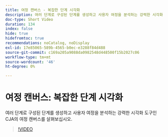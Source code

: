 ```yaml
---
title: 여정 캔버스 - 복잡한 단계 시각화
description: 여러 단계로 구성된 단계를 생성하고 사용자 여정을 분석하는 강력한 시각화 도구인 CJA의 여정 캔버스를 살펴보십시오.
doc-type: Short Video
duration: 134
index: false
hide: true
hidefromtoc: true
recommendations: noCatalog, noDisplay
exl-id: 17e85065-589b-4565-b0ec-e3288f84d488
source-git-commit: c169a205a9088da0982548d448500f15b2027c06
workflow-type: tm+mt
source-wordcount: '46'
ht-degree: 0%

---
```


# 여정 캔버스: 복잡한 단계 시각화

여러 단계로 구성된 단계를 생성하고 사용자 여정을 분석하는 강력한 시각화 도구인 CJA의 여정 캔버스를 살펴보십시오.

<!-- 72_S103_3442450_134_journey-canvas-visualizing-complex-funnels -->
>[!VIDEO](https://video.tv.adobe.com/v/3460160/?learn=on&enablevpops=true&captions=kor)
